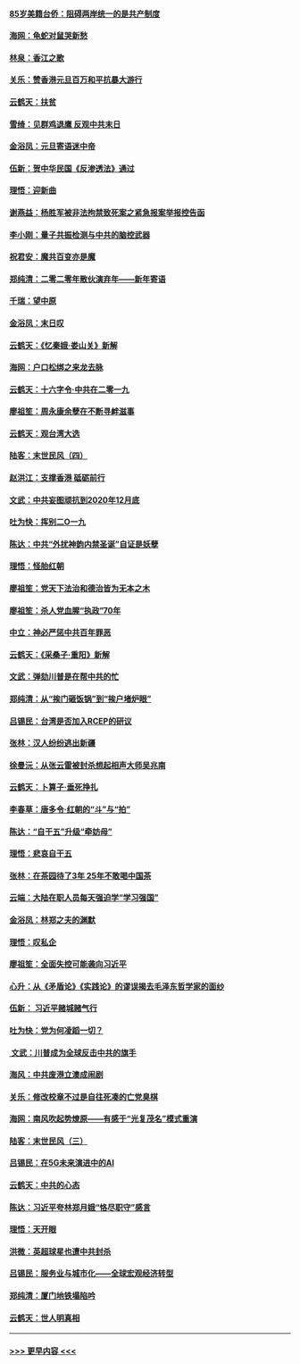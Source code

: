 #### [85岁美籍台侨：阻碍两岸统一的是共产制度](../pages/nsc993/n11765043.md?t=01040222) 
#### [海网：龟蛇对鼠哭新愁](../pages/nsc993/n11764895.md?t=01040222) 
#### [林泉：香江之歌](../pages/nsc993/n11764415.md?t=01040222) 
#### [关乐：赞香港元旦百万和平抗暴大游行](../pages/nsc993/n11764382.md?t=01040222) 
#### [云鹤天：扶贫](../pages/nsc993/n11764245.md?t=01040222) 
#### [雪绮：见群鸡退鹰  反观中共末日](../pages/nsc993/n11762112.md?t=01040222) 
#### [金浴凤：元旦寄语迷中帝](../pages/nsc993/n11761788.md?t=01040222) 
#### [伍新：贺中华民国《反渗透法》通过](../pages/nsc993/n11761994.md?t=01040222) 
#### [理悟：迎新曲](../pages/nsc993/n11761152.md?t=01040222) 
#### [谢燕益：杨胜军被非法拘禁致死案之紧急报案举报控告函](../pages/nsc993/n11756134.md?t=01040222) 
#### [李小刚：量子共振检测与中共的脑控武器](../pages/nsc993/n11754518.md?t=01040222) 
#### [祝君安：魔共百变亦是魔](../pages/nsc993/n11754469.md?t=01040222) 
#### [郑纯清：二零二零年散伙演弃年——新年寄语](../pages/nsc993/n11754195.md?t=01040222) 
#### [千瑞：望中原](../pages/nsc993/n11754159.md?t=01040222) 
#### [金浴凤：末日叹](../pages/nsc993/n11752359.md?t=01040222) 
#### [云鹤天：《忆秦娥‧娄山关》新解](../pages/nsc993/n11752348.md?t=01040222) 
#### [海网：户口松绑之来龙去脉](../pages/nsc993/n11752328.md?t=01040222) 
#### [云鹤天：十六字令‧中共在二零一九](../pages/nsc993/n11752305.md?t=01040222) 
#### [廖祖笙：周永康余孽在不断寻衅滋事](../pages/nsc993/n11751013.md?t=01040222) 
#### [云鹤天：观台湾大选](../pages/nsc993/n11751007.md?t=01040222) 
#### [陆客：末世民风（四）](../pages/nsc993/n11749203.md?t=01040222) 
#### [赵洪江：支撑香港 砥砺前行](../pages/nsc993/n11748482.md?t=01040222) 
#### [文武：中共妄图顽抗到2020年12月底](../pages/nsc993/n11748446.md?t=01040222) 
#### [吐为快：挥别二O一九](../pages/nsc993/n11748411.md?t=01040222) 
#### [陈达：中共“外扰神韵内禁圣诞”自证是妖孽](../pages/nsc993/n11748226.md?t=01040222) 
#### [理悟：怪胎红朝](../pages/nsc993/n11748206.md?t=01040222) 
#### [廖祖笙：党天下法治和德治皆为无本之木](../pages/nsc993/n11748135.md?t=01040222) 
#### [廖祖笙：杀人党血腥“执政”70年](../pages/nsc993/n11745144.md?t=01040222) 
#### [中立：神必严惩中共百年罪恶](../pages/nsc993/n11744970.md?t=01040222) 
#### [云鹤天：《采桑子‧重阳》新解](../pages/nsc993/n11744948.md?t=01040222) 
#### [文武：弹劾川普是在帮中共的忙](../pages/nsc993/n11744758.md?t=01040222) 
#### [郑纯清：从“挨门砸饭锅”到“挨户堵炉眼”](../pages/nsc993/n11744745.md?t=01040222) 
#### [吕锡民：台湾是否加入RCEP的研议](../pages/nsc993/n11744701.md?t=01040222) 
#### [张林：汉人纷纷逃出新疆](../pages/nsc993/n11743530.md?t=01040222) 
#### [徐曼沅：从张云雷被封杀想起相声大师吴兆南](../pages/nsc993/n11741816.md?t=01040222) 
#### [云鹤天：卜算子‧垂死挣扎](../pages/nsc993/n11739956.md?t=01040222) 
#### [李春草：唐多令‧红朝的“斗”与“拍”](../pages/nsc993/n11739830.md?t=01040222) 
#### [陈达：“自干五”升级“牵妨母”](../pages/nsc993/n11739724.md?t=01040222) 
#### [理悟：悲哀自干五](../pages/nsc993/n11739547.md?t=01040222) 
#### [张林：在茶园待了3年 25年不敢喝中国茶](../pages/nsc993/n11739240.md?t=01040222) 
#### [云端：大陆在职人员每天强迫学“学习强国”](../pages/nsc993/n11738735.md?t=01040222) 
#### [金浴凤：林郑之夫的渊默](../pages/nsc993/n11737735.md?t=01040222) 
#### [理悟：叹私企](../pages/nsc993/n11737715.md?t=01040222) 
#### [廖祖笙：全面失控可能袭向习近平](../pages/nsc993/n11737704.md?t=01040222) 
#### [心升：从《矛盾论》《实践论》的谬误揭去毛泽东哲学家的面纱](../pages/nsc993/n11736962.md?t=01040222) 
#### [伍新： 习近平赌城赌气行](../pages/nsc993/n11736929.md?t=01040222) 
#### [吐为快：党为何凌蹈一切？](../pages/nsc993/n11736915.md?t=01040222) 
#### [ 文武：川普成为全球反击中共的旗手](../pages/nsc993/n11736882.md?t=01040222) 
#### [海风：中共废港立澳成闹剧](../pages/nsc993/n11735857.md?t=01040222) 
#### [关乐：修改校章不过是自往死凑的亡党臭棋](../pages/nsc993/n11735097.md?t=01040222) 
#### [海网：南风吹起势燎原——有感于“光复茂名”模式重演](../pages/nsc993/n11732308.md?t=01040222) 
#### [陆客：末世民风（三）](../pages/nsc993/n11732211.md?t=01040222) 
#### [吕锡民：在5G未来演进中的AI](../pages/nsc993/n11730010.md?t=01040222) 
#### [云鹤天：中共的心态](../pages/nsc993/n11729906.md?t=01040222) 
#### [陈达：习近平夸林郑月娥“恪尽职守”感言](../pages/nsc993/n11729881.md?t=01040222) 
#### [理悟：天开眼](../pages/nsc993/n11729699.md?t=01040222) 
#### [洪微：英超球星也遭中共封杀](../pages/nsc993/n11727243.md?t=01040222) 
#### [吕锡民：服务业与城市化——全球宏观经济转型](../pages/nsc993/n11725845.md?t=01040222) 
#### [郑纯清：厦门地铁塌陷吟](../pages/nsc993/n11725813.md?t=01040222) 
#### [云鹤天：世人明真相](../pages/nsc993/n11725621.md?t=01040222) 

----
#### [ >>> 更早内容 <<< ](../indexes/nsc993-earlier.md)
